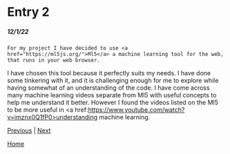 # Entry 2
##### 12/1/22

    For my project I have decided to use <a href="https://ml5js.org/">Ml5</a> a machine learning tool for the web, that runs in your web browser. 
I have chosen this tool because it perfectly suits my needs. I have done some tinkering with it, and it is challenging enough for me to explore while having somewhat of an understanding of the code. 
I have come across many machine learning videos separate from Ml5 with useful concepts to help me understand it better.
However I found the videos listed on the Ml5 to be more useful in <a href:https://www.youtube.com/watch?v=jmznx0Q1fP0>understanding machine learning. </a>


[Previous](entry01.md) | [Next](entry03.md)

[Home](../README.md)